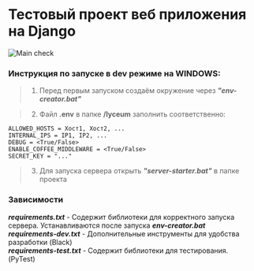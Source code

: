 # Тестовый проект веб приложения на Django
![Main check](https://github.com/N1qro/django_store_project/actions/workflows/python-package.yml/badge.svg?branch=main)  
### Инструкция по запуске в dev режиме на WINDOWS:

> 1. Перед первым запуском создаём окружение через ***"env-creator.bat"***

> 2. Файл **.env** в папке **/lyceum** заполнить соответственно:
```
ALLOWED_HOSTS = Хост1, Хост2, ...
INTERNAL_IPS = IP1, IP2, ...
DEBUG = <True/False>
ENABLE_COFFEE_MIDDLEWARE = <True/False>
SECRET_KEY = "..."
```

> 3. Для запуска сервера открыть ***"server-starter.bat"*** в папке проекта

### Зависимости

***requirements.txt*** - Содержит библиотеки для корректного запуска сервера. Устанавливаются после запуска ***env-creator.bat***  
***requirements-dev.txt*** - Дополнительные инструменты для удобства разработки (Black)  
***requirements-test.txt*** - Содержит библиотеки для тестирования. (PyTest)

